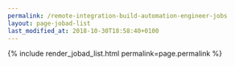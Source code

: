 ```yaml
---
permalink: /remote-integration-build-automation-engineer-jobs
layout: page-jobad-list
last_modified_at: 2018-10-30T18:58:40+0100
---
```

{% include render_jobad_list.html permalink=page.permalink %}

